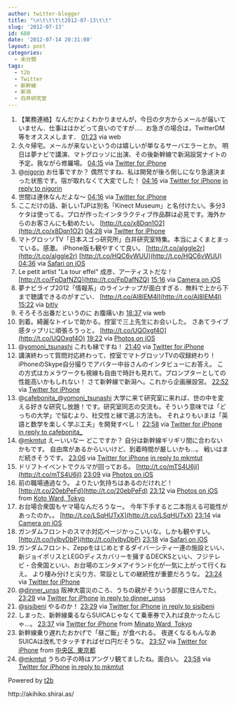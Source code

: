 ```yaml
---
author: twitter-blogger
title: "\n\t\t\t\t2012-07-13\t\t"
slug: '2012-07-13'
id: 680
date: '2012-07-14 20:31:00'
layout: post
categories:
  - 未分類
tags:
  - t2b
  - Twitter
  - 新幹線
  - 新潟
  - 白井研究室
---
```


<div xmlns:georss="http://www.georss.org/georss">

1.  <span><span>【業務連絡】なんだかよくわかりませんが，今日の夕方からメールが届いていません．仕事ははかどって良いのですが…．お急ぎの場合は，TwitterDM等をオススメします．</span> <span>[<span>01:23</span>](http://twitter.com/o_ob/status/223754544839004160) <span>via web</span></span></span>
2.  <span><span>久々帰宅。メールが来ないというのは嬉しいが単なるサーバエラーとか。 明日は夢ナビで講演、マトグロッソに出演、その後新幹線で新潟設営ナイトの予定。我ながら修羅場。</span> <span>[<span>04:15</span>](http://twitter.com/o_ob/status/223797745838866432) <span>via [Twitter for iPhone](http://twitter.com/download/iphone)</span></span></span>
3.  <span><span>@[nigorin](http://twitter.com/nigorin "nigorin") お仕事ですか？ 偶然ですね、私は開発が後ろ倒しになり急遽決まった状態です。宿が取れなくて大変でした！</span> <span>[<span>04:16</span>](http://twitter.com/o_ob/status/223798101075439617) <span>via [Twitter for iPhone](http://twitter.com/download/iphone)</span> [in reply to nigorin](http://twitter.com/nigorin/status/223743406998953984)</span></span>
4.  <span><span>世間は連休なんだよな～</span> <span>[<span>04:16</span>](http://twitter.com/o_ob/status/223798177080422400) <span>via [Twitter for iPhone](http://twitter.com/download/iphone)</span></span></span>
5.  <span><span>ここだけの話、新しいTJPは別名「Kinect Museum」と名付けたい。多分3ケタは使ってる。プロが作ったインタラクティブ作品群は必見です。海外からのお客さんにも勧めたい。 [http://t.co/x8Dqn1O2](http://t.co/x8Dqn1O2)</span> <span>[<span>04:28</span>](http://twitter.com/o_ob/status/223800965508235266) <span>via [Twitter for iPhone](http://twitter.com/download/iphone)</span></span></span>
6.  <span><span>マトグロッソTV「日本スゴっ研究所」白井研究室特集。本当によくまとまっている。感激。 iPhone版も観やすくて良い。 [http://t.co/aIggle2r](http://t.co/aIggle2r) [http://t.co/HQC6vWUU](http://t.co/HQC6vWUU)</span> <span>[<span>04:36</span>](http://twitter.com/o_ob/status/223803216079503361) <span>via [Safari on iOS](http://www.apple.com)</span></span></span>
7.  <span><span>Le petit artist "La tour effel" 成彦、アーティストだな！ [http://t.co/FpDafNZQ](http://t.co/FpDafNZQ)</span> <span>[<span>15:16</span>](http://twitter.com/o_ob/status/223964119160717312) <span>via [Camera on iOS](http://www.apple.com)</span></span></span>
8.  <span><span>夢ナビライブ2012「情報系」のラインナップが面白すぎる．無料で上から下まで聴講できるのがすごい． [http://t.co/Al8IEM4l](http://t.co/Al8IEM4l)</span> <span>[<span>15:22</span>](http://twitter.com/o_ob/status/223965699419287552) <span>via [bitly](http://bitly.com)</span></span></span>
9.  <span><span>そろそろ出番だというのに お腹痛いお</span> <span>[<span>18:37</span>](http://twitter.com/o_ob/status/224014777473708032) <span>via web</span></span></span>
10.  <span><span>到着。綺麗なトイレで助かる。控室で三上先生にお会いした。 さあてライブ感タップリに頑張ろうっと。 [http://t.co/UQOxgf4O](http://t.co/UQOxgf4O)</span> <span>[<span>19:22</span>](http://twitter.com/o_ob/status/224026022071377920) <span>via [Photos on iOS](http://www.apple.com)</span></span></span>
11.  <span><span>@[yomoni_tsunashi](http://twitter.com/yomoni_tsunashi "yomoni_tsunashi") これも縁ですね！</span> <span>[<span>21:40</span>](http://twitter.com/o_ob/status/224060715571482624) <span>via [Twitter for iPhone](http://twitter.com/download/iphone)</span></span></span>
12.  <span><span>講演終わって質問対応終わって、控室でマトグロッソTVの収録終わり！ iPhoneのSkype自分撮りでアバター中谷さんのインタビューにお答え。 この方式はカメラワークも視線も自由で時計も見れて。プロンプターとしての性能高いかもしれない！ さて新幹線で新潟へ。これから企画展設営。</span> <span>[<span>22:52</span>](http://twitter.com/o_ob/status/224078823312994305) <span>via [Twitter for iPhone](http://twitter.com/download/iphone)</span></span></span>
13.  <span><span>@[cafebonita_](http://twitter.com/cafebonita_ "cafebonita_")@[yomoni_tsunashi](http://twitter.com/yomoni_tsunashi "yomoni_tsunashi") 大学に来て研究室に来れば、世の中を変える好きな研究し放題！です。研究室同志の交流も。そういう意味では「どっちの大学」で悩むより、社交性と縁で選ぶ方法も。 それよりもいまは「英語と数学を楽しく学ぶ工夫」を開発すべし！</span> <span>[<span>22:58</span>](http://twitter.com/o_ob/status/224080509007958016) <span>via [Twitter for iPhone](http://twitter.com/download/iphone)</span> [in reply to cafebonita_](http://twitter.com/cafebonita_/status/224070985731670017)</span></span>
14.  <span><span>@[mkmtut](http://twitter.com/mkmtut "mkmtut") えーいいなー どこですか？ 自分は新幹線ギリギリ間に合わないかもです。 自由席があるからいいけど、到着時間が厳しいかも...。 戦いはまだ続きそうです。</span> <span>[<span>23:06</span>](http://twitter.com/o_ob/status/224082531958530048) <span>via [Twitter for iPhone](http://twitter.com/download/iphone)</span> [in reply to mkmtut](http://twitter.com/mkmtut/status/224080171261632512)</span></span>
15.  <span><span>ドリフトイベントでクルマが回っておる。 [http://t.co/mTS4U6jl](http://t.co/mTS4U6jl)</span> <span>[<span>23:09</span>](http://twitter.com/o_ob/status/224083150400258050) <span>via [Photos on iOS](http://www.apple.com)</span></span></span>
16.  <span><span>前の職場通過なう。 よりたい気持ちはあるのだけれど！ [http://t.co/20ebPeFd](http://t.co/20ebPeFd)</span> <span>[<span>23:12</span>](http://twitter.com/o_ob/status/224084051240296448) <span>via [Photos on iOS](http://www.apple.com)</span> from [Koto Ward, Tokyo<span></span>](http://maps.google.com/maps?q=35.621391,139.773046)</span></span>
17.  <span><span>お台場合衆国もヤマ場なんだろうなー。 今年下手すると二本抱える可能性があったのか。。 [http://t.co/LSqHUTxX](http://t.co/LSqHUTxX)</span> <span>[<span>23:14</span>](http://twitter.com/o_ob/status/224084514111107072) <span>via [Camera on iOS](http://www.apple.com)</span></span></span>
18.  <span><span>ガンダムフロントのスマホ対応ページかっこいいな。しかも観やすい。 [http://t.co/IyIbyDbP](http://t.co/IyIbyDbP)</span> <span>[<span>23:18</span>](http://twitter.com/o_ob/status/224085516751089667) <span>via [Safari on iOS](http://www.apple.com)</span></span></span>
19.  <span><span>ガンダムフロント、Zeppをはじめとするダイバーシティ一連の施設といい、新ジョイポリスとLEGOディスカバリーを擁するDECKSといい、フジテレビ・合衆国といい、お台場のエンタメアイランド化が一気に上がって行くねえ。 より棲み分けと尖り方、常設としての継続性が重要だろうな。</span> <span>[<span>23:24</span>](http://twitter.com/o_ob/status/224087075106992128) <span>via [Twitter for iPhone](http://twitter.com/download/iphone)</span></span></span>
20.  <span><span>@[dinner_unss](http://twitter.com/dinner_unss "dinner_unss") 阪神大震災のころ、うちの親がそういう部屋に住んでた。</span> <span>[<span>23:29</span>](http://twitter.com/o_ob/status/224088191328714752) <span>via [Twitter for iPhone](http://twitter.com/download/iphone)</span> [in reply to dinner_unss](http://twitter.com/dinner_unss/status/224031939609366529)</span></span>
21.  <span><span>@[sisibeni](http://twitter.com/sisibeni "sisibeni") やるのか！</span> <span>[<span>23:29</span>](http://twitter.com/o_ob/status/224088270739484672) <span>via [Twitter for iPhone](http://twitter.com/download/iphone)</span> [in reply to sisibeni](http://twitter.com/sisibeni/status/224029364952633346)</span></span>
22.  <span><span>しまった、新幹線乗るならSUICAじゃなくて乗車券で入れば良かったんじゃ...。</span> <span>[<span>23:37</span>](http://twitter.com/o_ob/status/224090355031748610) <span>via [Twitter for iPhone](http://twitter.com/download/iphone)</span> from [Minato Ward, Tokyo<span></span>](http://maps.google.com/maps?q=35.66668435,139.75788206)</span></span>
23.  <span><span>新幹線乗り遅れたおかげで「昼ご飯」が食べれる。 夜遅くなるもんなあ SUICAは改札でタッチすればゼロ円だそうな。</span> <span>[<span>23:57</span>](http://twitter.com/o_ob/status/224095151964946432) <span>via [Twitter for iPhone](http://twitter.com/download/iphone)</span> from [中央区, 東京都<span></span>](http://maps.google.com/maps?q=35.68024182,139.76858150)</span></span>
24.  <span><span>@[mkmtut](http://twitter.com/mkmtut "mkmtut") うちの子の時はアングリ観てましたね。面白い。</span> <span>[<span>23:58</span>](http://twitter.com/o_ob/status/224095600730316802) <span>via [Twitter for iPhone](http://twitter.com/download/iphone)</span> [in reply to mkmtut](http://twitter.com/mkmtut/status/224084074409639937)</span></span>

</div>

Powered by [t2b](http://t2b.utilz.jp/)

<div>http://akihiko.shirai.as/</div>